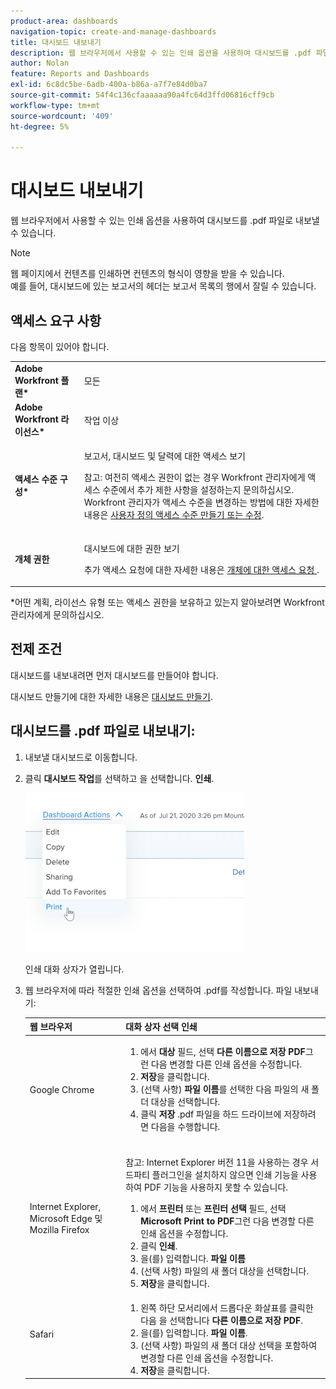 ```yaml
---
product-area: dashboards
navigation-topic: create-and-manage-dashboards
title: 대시보드 내보내기
description: 웹 브라우저에서 사용할 수 있는 인쇄 옵션을 사용하여 대시보드를 .pdf 파일로 내보낼 수 있습니다.
author: Nolan
feature: Reports and Dashboards
exl-id: 6c8dc5be-6adb-400a-b86a-a7f7e84d0ba7
source-git-commit: 54f4c136cfaaaaaa90a4fc64d3ffd06816cff9cb
workflow-type: tm+mt
source-wordcount: '409'
ht-degree: 5%

---
```


# 대시보드 내보내기

웹 브라우저에서 사용할 수 있는 인쇄 옵션을 사용하여 대시보드를 .pdf 파일로 내보낼 수 있습니다.

>[!NOTE]
>
>웹 페이지에서 컨텐츠를 인쇄하면 컨텐츠의 형식이 영향을 받을 수 있습니다.\
>예를 들어, 대시보드에 있는 보고서의 헤더는 보고서 목록의 행에서 잘릴 수 있습니다.

## 액세스 요구 사항

다음 항목이 있어야 합니다.

<table style="table-layout:auto"> 
 <col> 
 <col> 
 <tbody> 
  <tr> 
   <td role="rowheader"><strong>Adobe Workfront 플랜*</strong></td> 
   <td> <p>모든</p> </td> 
  </tr> 
  <tr> 
   <td role="rowheader"><strong>Adobe Workfront 라이선스*</strong></td> 
   <td> <p>작업 이상</p> </td> 
  </tr> 
  <tr> 
   <td role="rowheader"><strong>액세스 수준 구성*</strong></td> 
   <td> <p>보고서, 대시보드 및 달력에 대한 액세스 보기</p> <p>참고: 여전히 액세스 권한이 없는 경우 Workfront 관리자에게 액세스 수준에서 추가 제한 사항을 설정하는지 문의하십시오. Workfront 관리자가 액세스 수준을 변경하는 방법에 대한 자세한 내용은 <a href="../../../administration-and-setup/add-users/configure-and-grant-access/create-modify-access-levels.md" class="MCXref xref">사용자 정의 액세스 수준 만들기 또는 수정</a>.</p> </td> 
  </tr> 
  <tr> 
   <td role="rowheader"><strong>개체 권한</strong></td> 
   <td> <p>대시보드에 대한 권한 보기</p> <p>추가 액세스 요청에 대한 자세한 내용은 <a href="../../../workfront-basics/grant-and-request-access-to-objects/request-access.md" class="MCXref xref">개체에 대한 액세스 요청 </a>.</p> </td> 
  </tr> 
 </tbody> 
</table>

&#42;어떤 계획, 라이선스 유형 또는 액세스 권한을 보유하고 있는지 알아보려면 Workfront 관리자에게 문의하십시오.

## 전제 조건

대시보드를 내보내려면 먼저 대시보드를 만들어야 합니다.

대시보드 만들기에 대한 자세한 내용은 [대시보드 만들기](../../../reports-and-dashboards/dashboards/creating-and-managing-dashboards/create-dashboard.md).

## 대시보드를 .pdf 파일로 내보내기:

1. 내보낼 대시보드로 이동합니다.
1. 클릭 **대시보드 작업**&#x200B;를 선택하고 을 선택합니다. **인쇄**.

   ![](assets/dashboard-actions-print-350x254.png)

   인쇄 대화 상자가 열립니다.

1. 웹 브라우저에 따라 적절한 인쇄 옵션을 선택하여 .pdf를 작성합니다. 파일 내보내기:

   <table style="table-layout:auto"> 
    <col> 
    <col> 
    <thead> 
     <tr> 
      <th>웹 브라우저</th> 
      <th>대화 상자 선택 인쇄</th> 
     </tr> 
    </thead> 
    <tbody> 
     <tr> 
      <td>Google Chrome</td> 
      <td> 
       <ol> 
        <li value="1">에서 <strong>대상</strong> 필드, 선택 <strong>다른 이름으로 저장 PDF</strong>그런 다음 변경할 다른 인쇄 옵션을 수정합니다.</li> 
        <li value="2"><strong>저장</strong>을 클릭합니다.</li> 
        <li value="3">(선택 사항) <strong>파일 이름</strong>를 선택한 다음 파일의 새 폴더 대상을 선택합니다.</li> 
        <li value="4">클릭 <strong>저장</strong> .pdf 파일을 하드 드라이브에 저장하려면 다음을 수행합니다.<br><br></li> 
       </ol> </td> 
     </tr> 
     <tr> 
      <td>Internet Explorer, Microsoft Edge 및 Mozilla Firefox</td> 
      <td> <p>참고: Internet Explorer 버전 11을 사용하는 경우 서드파티 플러그인을 설치하지 않으면 인쇄 기능을 사용하여 PDF 기능을 사용하지 못할 수 있습니다.</p> 
       <ol> 
        <li value="1">에서 <strong>프린터</strong> 또는 <strong>프린터 선택</strong> 필드, 선택 <strong>Microsoft Print to PDF</strong>그런 다음 변경할 다른 인쇄 옵션을 수정합니다.</li> 
        <li value="2">클릭 <strong>인쇄</strong>.</li> 
        <li value="3">을(를) 입력합니다. <strong>파일 이름</strong></li> 
        <li value="4">(선택 사항) 파일의 새 폴더 대상을 선택합니다.</li> 
        <li value="5"><strong>저장</strong>을 클릭합니다.</li> 
       </ol> </td> 
     </tr> 
     <tr> 
      <td>Safari</td> 
      <td> 
       <ol> 
        <li value="1">왼쪽 하단 모서리에서 드롭다운 화살표를 클릭한 다음 을 선택합니다 <strong>다른 이름으로 저장 PDF</strong>.</li> 
        <li value="2">을(를) 입력합니다. <strong>파일 이름</strong>.</li> 
        <li value="3">(선택 사항) 파일의 새 폴더 대상 선택을 포함하여 변경할 다른 인쇄 옵션을 수정합니다.</li> 
        <li value="4"><strong>저장</strong>을 클릭합니다.</li> 
       </ol> </td> 
     </tr> 
    </tbody> 
   </table>

